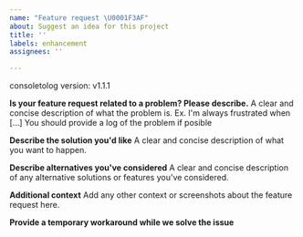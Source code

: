 ```yaml
---
name: "Feature request \U0001F3AF"
about: Suggest an idea for this project
title: ''
labels: enhancement
assignees: ''

---
```


consoletolog version: v1.1.1

**Is your feature request related to a problem? Please describe.**
A clear and concise description of what the problem is. Ex. I'm always frustrated when [...]
You should provide a log of the problem if posible

**Describe the solution you'd like**
A clear and concise description of what you want to happen.

**Describe alternatives you've considered**
A clear and concise description of any alternative solutions or features you've considered.

**Additional context**
Add any other context or screenshots about the feature request here.

**Provide a temporary workaround while we solve the issue**
